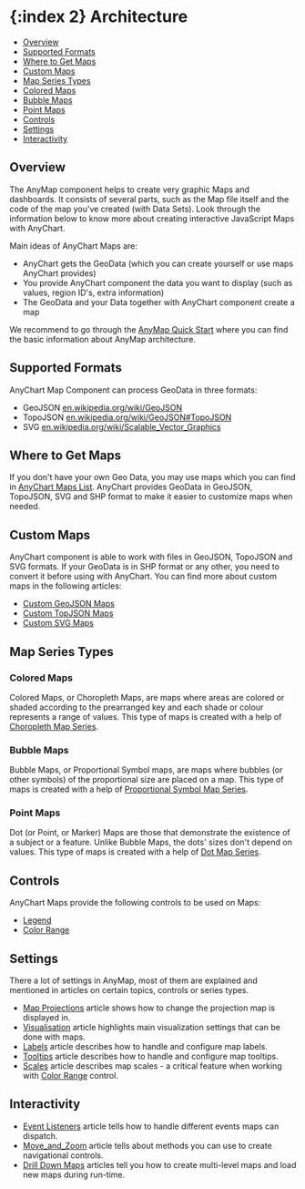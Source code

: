 {:index 2}
Architecture
===========

* [Overview](#overview)
* [Supported Formats](#supported_formats)
* [Where to Get Maps](#where_to_get_maps)
* [Custom Maps](#custom_maps)
* [Map Series Types](#map_types)
 * [Colored Maps](#colored_maps)
 * [Bubble Maps](#bubble_maps)
 * [Point Maps](#point_maps)
* [Controls](#controls)
* [Settings](#settings)
* [Interactivity](#interactivity)

## Overview

The AnyMap component helps to create very graphic Maps and dashboards. It consists of several parts, such as the Map file itself and the code of the map you've created (with Data Sets). Look through the information below to know more about creating interactive JavaScript Maps with AnyChart.

Main ideas of AnyChart Maps are:

* AnyChart gets the GeoData (which you can create yourself or use maps AnyChart provides)
* You provide AnyChart component the data you want to display (such as values, region ID's, extra information)
* The GeoData and your Data together with AnyChart component create a map

We recommend to go through the [AnyMap Quick Start](./Quick_Start) where you can find the basic information about AnyMap architecture.

## Supported Formats

AnyChart Map Component can process GeoData in three formats:

* GeoJSON [en.wikipedia.org/wiki/GeoJSON](https://en.wikipedia.org/wiki/GeoJSON)
* TopoJSON [en.wikipedia.org/wiki/GeoJSON#TopoJSON](https://en.wikipedia.org/wiki/GeoJSON#TopoJSON)
* SVG [en.wikipedia.org/wiki/Scalable_Vector_Graphics](https://en.wikipedia.org/wiki/Scalable_Vector_Graphics)

## Where to Get Maps

If you don't have your own Geo Data, you may use maps which you can find in [AnyChart Maps List](Maps_List). 
AnyChart provides GeoData in GeoJSON, TopoJSON, SVG and SHP format to make it easier to customize maps when needed.

## Custom Maps
  
AnyChart component is able to work with files in GeoJSON, TopoJSON and SVG formats. If your GeoData is in SHP format or any other, you need to convert it before using with AnyChart. You can find more about custom maps in the following articles:

* [Custom GeoJSON Maps](Custom_GeoJSON_Maps)
* [Custom TopJSON Maps](Custom_TopoJSON_Maps)
* [Custom SVG Maps](Custom_SVG_Maps)

## Map Series Types

### Colored Maps

Colored Maps, or Choropleth Maps, are maps where areas are colored or shaded according to the prearranged key and each shade or colour represents a range of values. This type of maps is created with a help of [Choropleth Map Series](Choropleth_Map).

### Bubble Maps

Bubble Maps, or Proportional Symbol maps, are maps where bubbles (or other symbols) of the proportional size are placed on a map. This type of maps is created with a help of [Proportional Symbol Map Series](Proportional_Symbol_Map).

### Point Maps

Dot (or Point, or Marker) Maps are those that demonstrate the existence of a subject or a feature. Unlike Bubble Maps, the dots' sizes don't depend on values. This type of maps is created with a help of [Dot Map Series](Dot_(Point)_Map).

## Controls

AnyChart Maps provide the following controls to be used on Maps:

* [Legend](Legend)
* [Color Range](ColorRange)

## Settings

There a lot of settings in AnyMap, most of them are explained and mentioned in articles on certain topics, controls or series types. 

* [Map Projections](Map_Projections) article shows how to change the projection map is displayed in.
* [Visualisation](Visualisation) article highlights main visualization settings that can be done with maps.
* [Labels](Labels) article describes how to handle and configure map labels.
* [Tooltips](Tooltips) article describes how to handle and configure map tooltips.
* [Scales](Scales) article describes map scales - a critical feature when working with [Color Range](ColorRange) control.

## Interactivity

* [Event Listeners](Event_Listeners) article tells how to handle different events maps can dispatch.
* [Move_and_Zoom](Move_and_Zoom) article tells about methods you can use to create navigational controls.
* [Drill Down Maps](Drill_Down_Maps/Overview) articles tell you how to create multi-level maps and load new maps during run-time.


